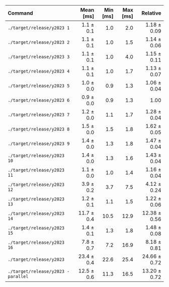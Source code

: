 | Command | Mean [ms] | Min [ms] | Max [ms] | Relative |
|:---|---:|---:|---:|---:|
| `./target/release/y2023 1` | 1.1 ± 0.1 | 1.0 | 2.0 | 1.18 ± 0.09 |
| `./target/release/y2023 2` | 1.1 ± 0.1 | 1.0 | 1.5 | 1.14 ± 0.06 |
| `./target/release/y2023 3` | 1.1 ± 0.1 | 1.0 | 4.0 | 1.15 ± 0.11 |
| `./target/release/y2023 4` | 1.1 ± 0.1 | 1.0 | 1.7 | 1.13 ± 0.07 |
| `./target/release/y2023 5` | 1.0 ± 0.0 | 0.9 | 1.3 | 1.06 ± 0.04 |
| `./target/release/y2023 6` | 0.9 ± 0.0 | 0.9 | 1.3 | 1.00 |
| `./target/release/y2023 7` | 1.2 ± 0.0 | 1.1 | 1.7 | 1.28 ± 0.04 |
| `./target/release/y2023 8` | 1.5 ± 0.0 | 1.5 | 1.8 | 1.62 ± 0.05 |
| `./target/release/y2023 9` | 1.4 ± 0.0 | 1.3 | 1.8 | 1.47 ± 0.04 |
| `./target/release/y2023 10` | 1.4 ± 0.0 | 1.3 | 1.6 | 1.43 ± 0.04 |
| `./target/release/y2023 11` | 1.1 ± 0.0 | 1.0 | 1.4 | 1.16 ± 0.04 |
| `./target/release/y2023 12` | 3.9 ± 0.2 | 3.7 | 7.5 | 4.12 ± 0.24 |
| `./target/release/y2023 13` | 1.2 ± 0.1 | 1.1 | 1.5 | 1.22 ± 0.06 |
| `./target/release/y2023 14` | 11.7 ± 0.4 | 10.5 | 12.9 | 12.38 ± 0.56 |
| `./target/release/y2023 15` | 1.4 ± 0.1 | 1.3 | 1.8 | 1.48 ± 0.08 |
| `./target/release/y2023 16` | 7.8 ± 0.7 | 7.2 | 16.9 | 8.18 ± 0.81 |
| `./target/release/y2023` | 23.4 ± 0.4 | 22.6 | 25.4 | 24.66 ± 0.72 |
| `./target/release/y2023 -parallel` | 12.5 ± 0.6 | 11.3 | 16.5 | 13.20 ± 0.72 |
